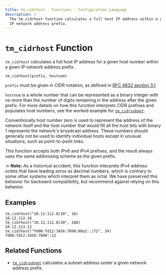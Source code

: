 ```yaml
---
title: tm_cidrhost - Functions - Configuration Language
description: |-
  The tm_cidrhost function calculates a full host IP address within a given
  IP network address prefix.
---
```


# `tm_cidrhost` Function

`tm_cidrhost` calculates a full host IP address for a given host number within
a given IP network address prefix.

```hcl
tm_cidrhost(prefix, hostnum)
```

`prefix` must be given in CIDR notation, as defined in
[RFC 4632 section 3.1](https://tools.ietf.org/html/rfc4632#section-3.1).

`hostnum` is a whole number that can be represented as a binary integer with
no more than the number of digits remaining in the address after the given
prefix. For more details on how this function interprets CIDR prefixes and
populates host numbers, see the worked example for
[`tm_cidrsubnet`](./tm_cidrsubnet.md).

Conventionally host number zero is used to represent the address of the
network itself and the host number that would fill all the host bits with
binary 1 represents the network's broadcast address. These numbers should
generally not be used to identify individual hosts except in unusual
situations, such as point-to-point links.

This function accepts both IPv6 and IPv4 prefixes, and the result always uses
the same addressing scheme as the given prefix.

-> **Note:** As a historical accident, this function interprets IPv4 address
octets that have leading zeros as decimal numbers, which is contrary to some
other systems which interpret them as octal. We have preserved this behavior
for backward compatibility, but recommend against relying on this behavior.

## Examples

```
tm_cidrhost("10.12.112.0/20", 16)
10.12.112.16
tm_cidrhost("10.12.112.0/20", 268)
10.12.113.12
tm_cidrhost("fd00:fd12:3456:7890:00a2::/72", 34)
fd00:fd12:3456:7890::22
```

## Related Functions

* [`tm_cidrsubnet`](./tm_cidrsubnet.md) calculates a subnet address under a given
  network address prefix.
